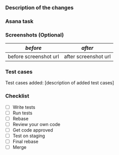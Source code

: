 ### Description of the changes


### Asana task


### Screenshots (Optional)
|***before***|***after***|
|-|-|
|before screenshot url|after screenshot url|


### Test cases
Test cases added: [description of added test cases]


### Checklist
- [ ] Write tests
- [ ] Run tests
- [ ] Rebase
- [ ] Review your own code
- [ ] Get code approved
- [ ] Test on staging
- [ ] Final rebase
- [ ] Merge

